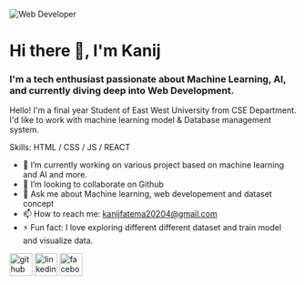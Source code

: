 
![Web Developer](https://t4.ftcdn.net/jpg/02/83/46/33/360_F_283463385_mfnrx6RPU3BqObhVuVjYZjeZ5pegE7xq.jpg)

# Hi there 👋, I'm Kanij
### I'm a tech enthusiast passionate about Machine Learning, AI, and currently diving deep into Web Development.


Hello! I'm a final year Student of East West University from CSE Department. I'd like to work with machine learning model & Database management system.


Skills: HTML / CSS / JS / REACT

- 🔭 I’m currently working on various project based on machine learning and AI and more. 
- 👯 I’m looking to collaborate on Github 
- 💬 Ask me about Machine learning, web developement and dataset concept 
- 📫 How to reach me: kanijfatema20204@gmail.com 
- ⚡ Fun fact: I love exploring different different dataset and train model and visualize data. 


[<img src='https://cdn.jsdelivr.net/npm/simple-icons@3.0.1/icons/github.svg' alt='github' height='40'>](https://github.com/https://github.com/Kanij-Fatema174)  [<img src='https://cdn.jsdelivr.net/npm/simple-icons@3.0.1/icons/linkedin.svg' alt='linkedin' height='40'>](https://www.linkedin.com/in/https://www.linkedin.com/feed//)  [<img src='https://cdn.jsdelivr.net/npm/simple-icons@3.0.1/icons/facebook.svg' alt='facebook' height='40'>](https://www.facebook.com/https://www.facebook.com/)  

